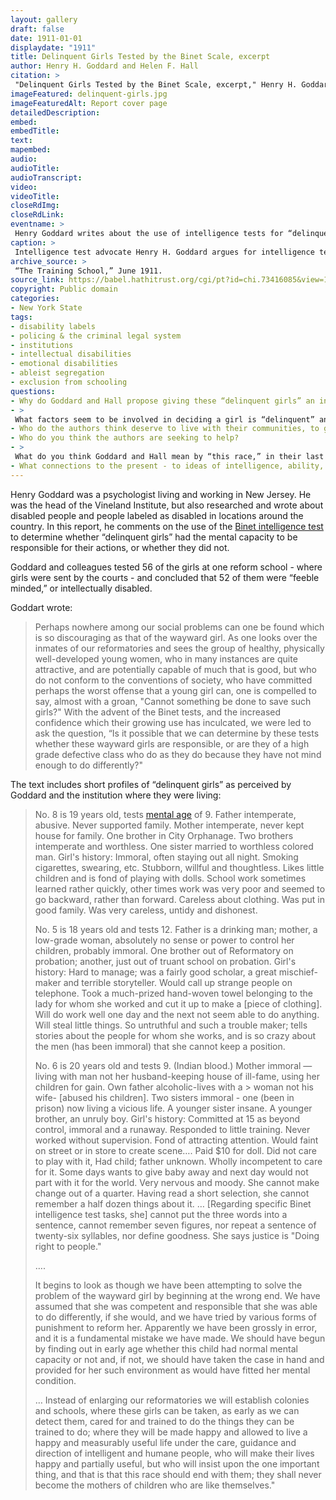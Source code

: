 ```yaml
--- 
layout: gallery
draft: false
date: 1911-01-01
displaydate: "1911"
title: Delinquent Girls Tested by the Binet Scale, excerpt
author: Henry H. Goddard and Helen F. Hall
citation: >
 "Delinquent Girls Tested by the Binet Scale, excerpt," Henry H. Goddard and Helen F. Hall, in New York City Civil Rights History Project, Accessed: [Month Day, Year], https://nyccivilrightshistory.org/gallery/delinquent-girls.
imageFeatured: delinquent-girls.jpg
imageFeaturedAlt: Report cover page
detailedDescription: 
embed: 
embedTitle: 
text: 
mapembed: 
audio: 
audioTitle: 
audioTranscript: 
video: 
videoTitle: 
closeRdImg: 
closeRdLink: 
eventname: >
 Henry Goddard writes about the use of intelligence tests for “delinquent girls.”
caption: >
 Intelligence test advocate Henry H. Goddard argues for intelligence testing for girls he labels as “delinquent.”
archive_source: >
 “The Training School,” June 1911.
source_link: https://babel.hathitrust.org/cgi/pt?id=chi.73416085&view=1up&seq=45
copyright: Public domain
categories: 
- New York State
tags: 
- disability labels
- policing & the criminal legal system
- institutions
- intellectual disabilities
- emotional disabilities
- ableist segregation
- exclusion from schooling
questions: 
- Why do Goddard and Hall propose giving these “delinquent girls” an intelligence test? 
- >
 What factors seem to be involved in deciding a girl is “delinquent” and “feeble minded”? What are the ideas of “normal” that these girls are being compared to? 
- Who do the authors think deserve to live with their communities, to go to school with peers, and to have families? 
- Who do you think the authors are seeking to help? 
- >
 What do you think Goddard and Hall mean by “this race,” in their last sentence? 
- What connections to the present - to ideas of intelligence, ability, gender, sexuality, criminality, or more - do you see in these sources?
--- 
```


Henry Goddard was a psychologist living and working in New Jersey. He was the head of the Vineland Institute, but also researched and wrote about disabled people and people labeled as disabled in locations around the country. In this report, he comments on the use of the [Binet intelligence test](/gallery/binet-simon) to determine whether “delinquent girls” had the mental capacity to be responsible for their actions, or whether they did not.

Goddard and colleagues tested 56 of the girls at one reform school - where girls were sent by the courts - and concluded that 52 of them were “feeble minded,” or intellectually disabled.

Goddart wrote: 

> Perhaps nowhere among our social problems can one be found which is so discouraging as that of the wayward girl. As one looks over the inmates of our reformatories and sees the group of healthy, physically well-developed young women, who in many instances are quite attractive, and are potentially capable of much that is good, but who do not conform to the conventions of society, who have committed perhaps the worst offense that a young girl can, one is compelled to say, almost with a groan, "Cannot something be done to save such girls?" With the advent of the Binet tests, and the increased confidence which their growing use has inculcated, we were led to ask the question, “Is it possible that we can determine by these tests whether these wayward girls are responsible, or are they of a high grade defective class who do as they do because they have not mind enough to do differently?"

The text includes short profiles of “delinquent girls” as perceived by Goddard and the institution where they were living:

> No. 8 is 19 years old, tests [mental age](/gallery/binet-simon) of 9. Father intemperate, abusive. Never supported family. Mother intemperate, never kept house for family. One brother in City Orphanage. Two brothers intemperate and worthless. One sister married to worthless colored man. Girl's history: Immoral, often staying out all night. Smoking cigarettes, swearing, etc. Stubborn, willful and thoughtless. Likes little children and is fond of playing with dolls. School work sometimes learned rather quickly, other times work was very poor and seemed to go backward, rather than forward. Careless about clothing. Was put in good family. Was very careless, untidy and dishonest.
>
> No. 5 is 18 years old and tests 12. Father is a drinking man; mother, a low-grade woman, absolutely no sense or power to control her children, probably immoral. One brother out of Reformatory on probation; another, just out of truant school on probation. Girl's history: Hard to manage; was a fairly good scholar, a great mischief-maker and terrible storyteller. Would call up strange people on telephone. Took a much-prized hand-woven towel belonging to the lady for whom she worked and cut it up to make a [piece of clothing]. Will do work well one day and the next not seem able to do anything. Will steal little things. So untruthful and such a trouble maker; tells stories about the people for whom she works, and is so crazy about the men (has been immoral) that she cannot keep a position.
>
> No. 6 is 20 years old and tests 9. (Indian blood.) Mother immoral — living with man not her husband-keeping house of ill-fame, using her children for gain. Own father alcoholic-lives with a > woman not his wife- [abused his children]. Two sisters immoral - one (been in prison) now living a vicious life. A younger sister insane. A younger brother, an unruly boy. Girl's history: Committed at 15 as beyond control, immoral and a runaway. Responded to little training. Never worked without supervision. Fond of attracting attention. Would faint on street or in store to create scene…. Paid $10 for doll. Did not care to play with it, Had child; father unknown. Wholly incompetent to care for it. Some days wants to give baby away and next day would not part with it for the world. Very nervous and moody. She cannot make change out of a quarter. Having read a short selection, she cannot remember a half dozen things about it. … [Regarding specific Binet intelligence test tasks, she] cannot put the three words into a sentence, cannot remember seven figures, nor repeat a sentence of twenty-six syllables, nor define goodness. She says justice is "Doing right to people."
>
> ….
>
> It begins to look as though we have been attempting to solve the problem of the wayward girl by beginning at the wrong end. We have assumed that she was competent and responsible that she was able to do differently, if she would, and we have tried by various forms of punishment to reform her. Apparently we have been grossly in error, and it is a fundamental mistake we have made. We should have begun by finding out in early age whether this child had normal mental capacity or not and, if not, we should have taken the case in hand and provided for her such environment as would have fitted her mental condition.
>
> … Instead of enlarging our reformatories we will establish colonies and schools, where these girls can be taken, as early as we can detect them, cared for and trained to do the things they can be trained to do; where they will be made happy and allowed to live a happy and measurably useful life under the care, guidance and direction of intelligent and humane people, who will make their lives happy and partially useful, but who will insist upon the one important thing, and that is that this race should end with them; they shall never become the mothers of children who are like themselves."
